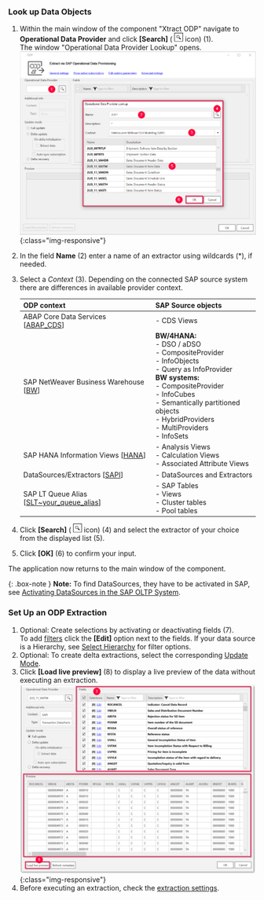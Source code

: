 ### Look up Data Objects
1. Within the main window of the component "Xtract ODP" navigate to **Operational Data Provider** and click **[Search]** ( ![magnifying-glass](/img/content/icons/magnifying-glass.png) icon) (1). <br>
The window "Operational Data Provider Lookup" opens.
![Datasource Sales Document Item Data (2LIS_11_VAITM)](/img/content/odp/odp-datasource-2lis-11-vaitm-01.png){:class="img-responsive"}
2. In the field **Name** (2) enter a name of an extractor using wildcards (*), if needed.
3. Select a *Context* (3). Depending on the connected SAP source system there are differences in available provider context.
	
	ODP context | SAP Source objects |
	------------ |------------ |
	ABAP Core Data Services [[ABAP_CDS](./odp-abap-cds-views)]|- CDS Views |
	SAP NetWeaver Business Warehouse [[BW](./odp-bw-infoproviders)] |**BW/4HANA:**<br> - DSO / aDSO<br> - CompositeProvider<br> - InfoObjects <br> - Query as InfoProvider<br> **BW systems:**<br> - CompositeProvider<br> - InfoCubes<br> - Semantically partitioned objects<br> - HybridProviders<br> - MultiProviders<br> - InfoSets |
	SAP HANA Information Views [[HANA](./odp-hana-views)] | - Analysis Views<br> - Calculation Views<br> - Associated Attribute Views |
	DataSources/Extractors [[SAPI](./odp-extractors)] | - DataSources and Extractors |
	SAP LT Queue Alias [[SLT~your_queue_alias](./odp-slt-server)] | - SAP Tables<br> - Views<br> - Cluster tables<br> - Pool tables |
4. Click **[Search]** ( ![magnifying-glass](/img/content/icons/magnifying-glass.png) icon) (4) and select the extractor of your choice from the displayed list (5).
5. Click **[OK]** (6) to confirm your input.

The application now returns to the main window of the component.

{: .box-note }
**Note:** To find DataSources, they have to be activated in SAP, see [Activating DataSources in the SAP OLTP System](https://kb.theobald-software.com/sap/activating-datasource-in-the-SAP-OLTP-System).


### Set Up an ODP Extraction
1. Optional: Create selections by activating or deactivating fields (7). <br>
To add [filters](#selections-and-filters) click the **[Edit]** option next to the fields. 
If your data source is a Hierarchy, see [Select Hierarchy](./odp-extractors#hierarchies) for filter options.
2. Optional: To create delta extractions, select the corresponding [Update Mode](#update-mode).
3. Click **[Load live preview]** (8) to display a live preview of the data without executing an extraction.
![Datasource Preview](/img/content/odp/odp-datasource-2lis-11-vaitm-02-preview.png){:class="img-responsive"}
4. Before executing an extraction, check the [extraction settings](./odp-settings).


